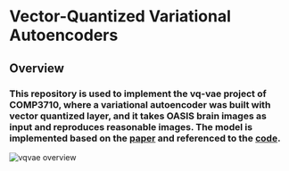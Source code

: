 # Vector-Quantized Variational Autoencoders

## Overview
### This repository is used to implement the vq-vae project of COMP3710, where a variational autoencoder was built with vector quantized layer, and it takes OASIS brain images as input and reproduces reasonable images. The model is implemented based on the [paper](https://arxiv.org/abs/1711.00937) and referenced to the [code](https://github.com/keras-team/keras-io/blob/master/examples/generative/vq_vae.py).

![vqvae overview]("/images_readme/vq_overview.png")

